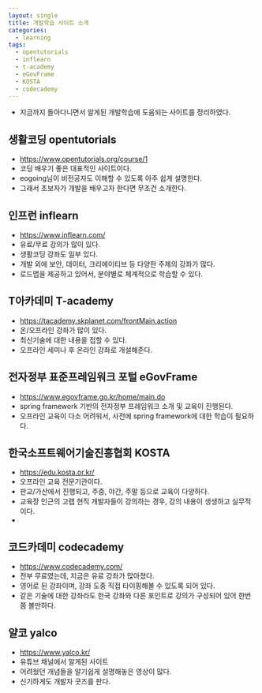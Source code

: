 ```yaml
---
layout: single
title: 개발학습 사이트 소개
categories: 
  - learning
tags: 
  - opentutorials
  - inflearn
  - t-academy
  - eGovFrame
  - KOSTA
  - codecademy
---
```


- 지금까지 돌아다니면서 알게된 개발학습에 도움되는 사이트를 정리하였다.

## 생활코딩 opentutorials
- https://www.opentutorials.org/course/1
- 코딩 배우기 좋은 대표적인 사이트이다.
- eogoing님이 비전공자도 이해할 수 있도록 아주 쉽게 설명한다.
- 그래서 초보자가 개발을 배우고자 한다면 무조건 소개한다.

## 인프런 inflearn
- https://www.inflearn.com/
- 유료/무료 강의가 많이 있다.
- 생활코딩 강좌도 일부 있다.
- 개발 외에 보안, 데이터, 크리에이티브 등 다양한 주제의 강좌가 많다.
- 로드맵을 제공하고 있어서, 분야별로 체계적으로 학습할 수 있다.

## T아카데미 T-academy
- https://tacademy.skplanet.com/frontMain.action
- 온/오프라인 강좌가 많이 있다.
- 최신기술에 대한 내용을 접할 수 있다.
- 오프라인 세미나 후 온라인 강좌로 개설해준다.

## 전자정부 표준프레임워크 포털 eGovFrame
- https://www.egovframe.go.kr/home/main.do
- spring framework 기반의 전자정부 프레임워크 소개 및 교육이 진행된다.
- 오프라인 교육이 다소 어려워서, 사전에 spring framework에 대한 학습이 필요하다.

## 한국소프트웨어기술진흥협회 KOSTA
- https://edu.kosta.or.kr/
- 오프라인 교육 전문기관이다.
- 판교/가산에서 진행되고, 주중, 야간, 주말 등으로 교육이 다양하다.
- 교육장 인근의 고렙 현직 개발자들이 강의하는 경우, 강의 내용이 생생하고 실무적이다.
-

## 코드카데미 codecademy
- https://www.codecademy.com/
- 전부 무료였는데, 지금은 유료 강좌가 많아졌다.
- 영어로 된 강좌이며, 강좌 도중 직접 타이핑해볼 수 있도록 되어 있다.
- 같은 기술에 대한 강좌라도 한국 강좌와 다른 포인트로 강의가 구성되어 있어 한번쯤 볼만하다.

## 얄코 yalco
- https://www.yalco.kr/
- 유튜브 채널에서 알게된 사이트
- 어려웠던 개념들을 알기쉽게 설명해놓은 영상이 많다.
- 신기하게도 개발자 굿즈를 판다.

